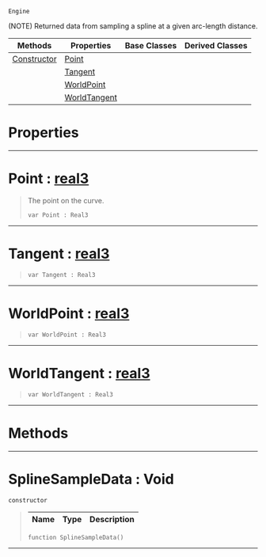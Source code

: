  `Engine`

(NOTE) Returned data from sampling a spline at a given arc-length distance.

|Methods|Properties|Base Classes|Derived Classes|
|---|---|---|---|
|[ Constructor](https://github.com/zeroengineteam/ZeroDocs/blob/master/code_reference/class_reference/splinesampledata.markdown#splinesampledata-void)|[ Point](https://github.com/zeroengineteam/ZeroDocs/blob/master/code_reference/class_reference/splinesampledata.markdown#point-zero-engine-docume)| | |
| |[ Tangent](https://github.com/zeroengineteam/ZeroDocs/blob/master/code_reference/class_reference/splinesampledata.markdown#tangent-zero-engine-docu)| | |
| |[ WorldPoint](https://github.com/zeroengineteam/ZeroDocs/blob/master/code_reference/class_reference/splinesampledata.markdown#worldpoint-zero-engine-d)| | |
| |[ WorldTangent](https://github.com/zeroengineteam/ZeroDocs/blob/master/code_reference/class_reference/splinesampledata.markdown#worldtangent-zero-engine)| | |


 #  Properties


---  
 #  Point : [real3](https://github.com/zeroengineteam/ZeroDocs/blob/master/code_reference/zilch_base_types/real3.markdown)

> The point on the curve.
> ``` lang=cpp, name=Zilch
> var Point : Real3


---  
 #  Tangent : [real3](https://github.com/zeroengineteam/ZeroDocs/blob/master/code_reference/zilch_base_types/real3.markdown)

> 
> ``` lang=cpp, name=Zilch
> var Tangent : Real3


---  
 #  WorldPoint : [real3](https://github.com/zeroengineteam/ZeroDocs/blob/master/code_reference/zilch_base_types/real3.markdown)

> 
> ``` lang=cpp, name=Zilch
> var WorldPoint : Real3


---  
 #  WorldTangent : [real3](https://github.com/zeroengineteam/ZeroDocs/blob/master/code_reference/zilch_base_types/real3.markdown)

> 
> ``` lang=cpp, name=Zilch
> var WorldTangent : Real3


---  
 #  Methods


---  
 #  SplineSampleData : Void

 `constructor`

> 
> |Name|Type|Description|
> |---|---|---|
> ``` lang=cpp, name=Zilch
> function SplineSampleData()
> ``` 


---  
 

 